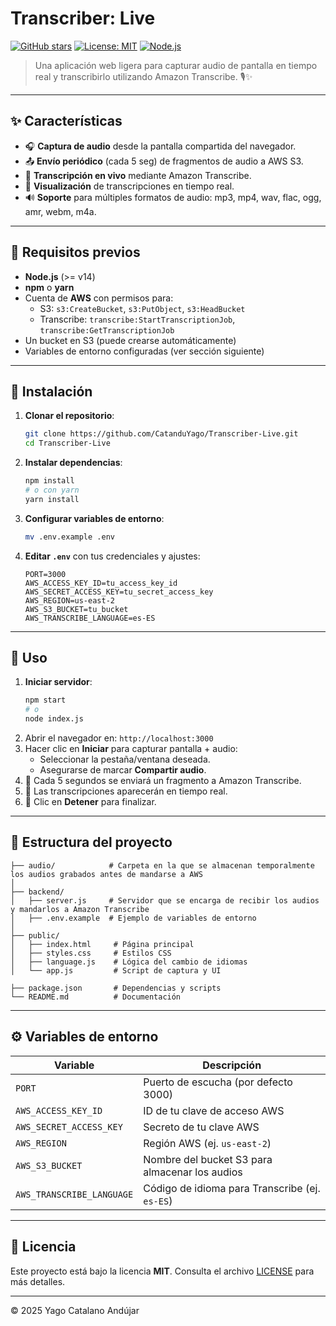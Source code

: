 # Transcriber: Live

[![GitHub stars](https://img.shields.io/github/stars/CatanduYago/Transcriber-Live?style=social)](https://github.com/CatanduYago/Transcriber-Live) [![License: MIT](https://img.shields.io/badge/License-MIT-green)](./LICENSE) [![Node.js](https://img.shields.io/badge/Node.js-%3E%3D14-blue)](https://nodejs.org/)

> Una aplicación web ligera para capturar audio de pantalla en tiempo real y transcribirlo utilizando Amazon Transcribe. 🎙️✨

---

## ✨ Características

- 🎧 **Captura de audio** desde la pantalla compartida del navegador.
- 📤 **Envío periódico** (cada 5 seg) de fragmentos de audio a AWS S3.
- 📝 **Transcripción en vivo** mediante Amazon Transcribe.
- 🔄 **Visualización** de transcripciones en tiempo real.
- 🔊 **Soporte** para múltiples formatos de audio: mp3, mp4, wav, flac, ogg, amr, webm, m4a.

---

## 🔧 Requisitos previos

- **Node.js** (>= v14)
- **npm** o **yarn**
- Cuenta de **AWS** con permisos para:
  - S3: `s3:CreateBucket`, `s3:PutObject`, `s3:HeadBucket`
  - Transcribe: `transcribe:StartTranscriptionJob`, `transcribe:GetTranscriptionJob`
- Un bucket en S3 (puede crearse automáticamente)
- Variables de entorno configuradas (ver sección siguiente)

---

## 🚀 Instalación

1. **Clonar el repositorio**:
   ```bash
   git clone https://github.com/CatanduYago/Transcriber-Live.git
   cd Transcriber-Live
   ```
2. **Instalar dependencias**:
   ```bash
   npm install
   # o con yarn
   yarn install
   ```
3. **Configurar variables de entorno**:
   ```bash
   mv .env.example .env
   ```
4. **Editar `.env`** con tus credenciales y ajustes:
   ```dotenv
   PORT=3000
   AWS_ACCESS_KEY_ID=tu_access_key_id
   AWS_SECRET_ACCESS_KEY=tu_secret_access_key
   AWS_REGION=us-east-2
   AWS_S3_BUCKET=tu_bucket
   AWS_TRANSCRIBE_LANGUAGE=es-ES
   ```

---

## 🚀 Uso

1. **Iniciar servidor**:
   ```bash
   npm start
   # o
   node index.js
   ```
2. Abrir el navegador en: `http://localhost:3000`
3. Hacer clic en **Iniciar** para capturar pantalla + audio:
   - Seleccionar la pestaña/ventana deseada.
   - Asegurarse de marcar **Compartir audio**.
4. 🎤 Cada 5 segundos se enviará un fragmento a Amazon Transcribe.
5. 📜 Las transcripciones aparecerán en tiempo real.
6. 🛑 Clic en **Detener** para finalizar.

---

## 📁 Estructura del proyecto

```
├── audio/            # Carpeta en la que se almacenan temporalmente los audios grabados antes de mandarse a AWS
│
├── backend/
│   ├── server.js     # Servidor que se encarga de recibir los audios y mandarlos a Amazon Transcribe
│   ├── .env.example  # Ejemplo de variables de entorno
│
├── public/
│   ├── index.html     # Página principal
│   ├── styles.css     # Estilos CSS
│   ├── language.js    # Lógica del cambio de idiomas
│   └── app.js         # Script de captura y UI

├── package.json       # Dependencias y scripts
└── README.md          # Documentación
```

---

## ⚙️ Variables de entorno

| Variable                  | Descripción                                             |
| ------------------------- | ------------------------------------------------------- |
| `PORT`                    | Puerto de escucha (por defecto 3000)                    |
| `AWS_ACCESS_KEY_ID`       | ID de tu clave de acceso AWS                            |
| `AWS_SECRET_ACCESS_KEY`   | Secreto de tu clave AWS                                 |
| `AWS_REGION`              | Región AWS (ej. `us-east-2`)                            |
| `AWS_S3_BUCKET`           | Nombre del bucket S3 para almacenar los audios          |
| `AWS_TRANSCRIBE_LANGUAGE` | Código de idioma para Transcribe (ej. `es-ES`)          |

---

## 📄 Licencia

Este proyecto está bajo la licencia **MIT**. Consulta el archivo [LICENSE](./LICENSE) para más detalles.

---

© 2025 Yago Catalano Andújar

